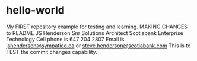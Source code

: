 # hello-world
My FIRST repository example for testing and learning.
MAKING CHANGES to README
JS Henderson Snr Solutions Architect Scotiabank Enterprise Technology
Cell phone is 647 204 2807
Email is jshenderson@sympatico.ca or steve.henderson@scotiabank.com
This is to TEST the commit changes capability.
